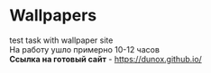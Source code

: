 # Wallpapers
test task with wallpaper site
<br>
На работy ушло примерно 10-12 часов
<br>
<strong>Ссылка на готовый сайт</strong> - https://dunox.github.io/
